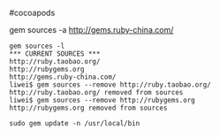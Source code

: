 #cocoapods

gem sources -a http://gems.ruby-china.com/

```
gem sources -l
*** CURRENT SOURCES ***
http://ruby.taobao.org/
http://rubygems.org
http://gems.ruby-china.com/
liwei$ gem sources --remove http://ruby.taobao.org/
http://ruby.taobao.org/ removed from sources
liwei$ gem sources --remove http://rubygems.org
http://rubygems.org removed from sources

sudo gem update -n /usr/local/bin
```
